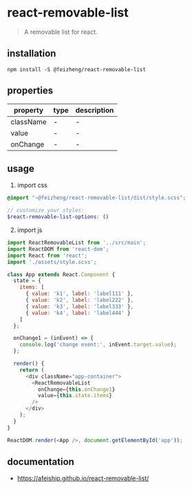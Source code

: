 # react-removable-list
> A removable list for react.

## installation
```shell
npm install -S @feizheng/react-removable-list
```
## properties
| property        | type | description |
| --------------- | ---- | ----------- |
| className       | -    | -           |
| value           | -    | -           |
| onChange        | -    | -           |

## usage
1. import css
  ```scss
  @import "~@feizheng/react-removable-list/dist/style.scss";

  // customize your styles:
  $react-removable-list-options: ()
  ```
2. import js
  ```js
  import ReactRemovableList from '../src/main';
  import ReactDOM from 'react-dom';
  import React from 'react';
  import './assets/style.scss';

  class App extends React.Component {
    state = {
      items: [
        { value: 'k1', label: 'label111' },
        { value: 'k2', label: 'label222' },
        { value: 'k3', label: 'label333' },
        { value: 'k4', label: 'label444' }
      ]
    };

    onChange1 = (inEvent) => {
      console.log('change event:', inEvent.target.value);
    };

    render() {
      return (
        <div className="app-container">
          <ReactRemovableList
            onChange={this.onChange1}
            value={this.state.items}
          />
        </div>
      );
    }
  }

  ReactDOM.render(<App />, document.getElementById('app'));

  ```

## documentation
- https://afeiship.github.io/react-removable-list/
